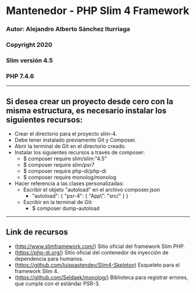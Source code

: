 # Mantenedor - PHP Slim 4 Framework

### Autor: Alejandro Alberto Sánchez Iturriaga
### Copyright 2020
### Slim versión 4.5
### PHP 7.4.6
___
## Si desea crear un proyecto desde cero con la misma estructura, es necesario instalar los siguientes recursos:
- Crear el directorio para el proyecto slim-4.
- Debe tener instalado previamente Git y Composer.
- Abrir la terminal de Git en el directorio creado.
- Instalar los siguientes recursos a través de composer:
	- $ composer require slim/slim:"4.5"
	- $ composer require slim/psr7
	- $ composer require php-di/php-di
	- $ composer require monolog/monolog
- Hacer referencia a las clases personalizadas:
	- Escribir el objeto "autoload" en el archivo composer.json
		- "autoload": {
			  "psr-4": {
			  	  "App\\": "src/"
			  }
		  }
	- Escribir en la terminal de Git:
		- $ composer dump-autoload
___
## Link de recursos
- (http://www.slimframework.com/)  Sitio oficial del framework Slim PHP.
- (https://php-di.org/)  Sitio oficial del contenedor de inyección de dependencia para humanos.
- (https://github.com/luispastendev/Slim4-Skeleton)  Esqueleto para el framework Slim 4.
- (https://github.com/Seldaek/monolog/)  Biblioteca para registrar errores, que cumple con el estándar PSR-3.